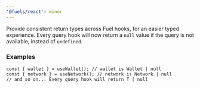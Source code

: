 ```yaml
---
'@fuels/react': minor
---
```


Provide consistent return types across Fuel hooks, for an easier typed experience.
Every query hook will now return a `null` value if the query is not available, instead of `undefined`.

### Examples
```tsx
const { wallet } = useWallet(); // wallet is Wallet | null
const { network } = useNetwork(); // network is Network | null
// and so on... Every query hook will return T | null
```